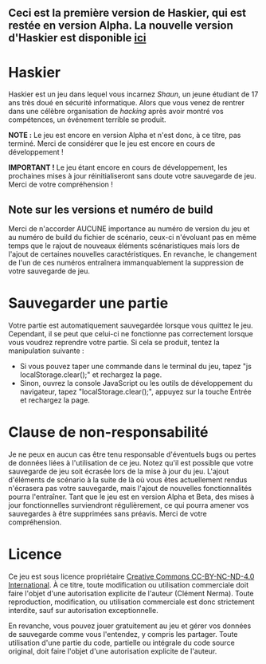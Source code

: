 
## Ceci est la première version de Haskier, qui est restée en version Alpha. La nouvelle version d'Haskier est disponible [ici](https://github.com/ClementNerma/Haskier)

# Haskier

Haskier est un jeu dans lequel vous incarnez *Shaun*, un jeune étudiant de 17 ans très doué en sécurité informatique.
Alors que vous venez de rentrer dans une célèbre organisation de *hacking* après avoir montré vos compétences, un événement terrible se produit.

**NOTE :** Le jeu est encore en version Alpha et n'est donc, à ce titre, pas terminé. Merci de considérer que le jeu est encore en cours de développement !

**IMPORTANT !** Le jeu étant encore en cours de développement, les prochaines mises à jour réinitialiseront sans doute votre sauvegarde de jeu. Merci de votre compréhension !

## Note sur les versions et numéro de build

Merci de n'accorder AUCUNE importance au numéro de version du jeu et au numéro de build du fichier de scénario, ceux-ci n'évoluant pas en même temps que le rajout de nouveaux éléments scénaristiques mais lors de l'ajout de certaines nouvelles caractéristiques. En revanche, le changement de l'un de ces numéros entraînera immanquablement la suppression de votre sauvegarde de jeu.

# Sauvegarder une partie

Votre partie est automatiquement sauvegardée lorsque vous quittez le jeu. Cependant, il se peut que celui-ci ne fonctionne pas correctement lorsque vous voudrez reprendre votre partie. Si cela se produit, tentez la manipulation suivante :

- Si vous pouvez taper une commande dans le terminal du jeu, tapez "js localStorage.clear();" et rechargez la page.
- Sinon, ouvrez la console JavaScript ou les outils de développement du navigateur, tapez "localStorage.clear();", appuyez sur la touche <kdb>Entrée</kbd> et rechargez la page.

# Clause de non-responsabilité

Je ne peux en aucun cas être tenu responsable d'éventuels bugs ou pertes de données liées à l'utilisation de ce jeu.
Notez qu'il est possible que votre sauvegarde de jeu soit écrasée lors de la mise à jour du jeu. L'ajout d'éléments de scénario à la suite de là où vous êtes actuellement rendus n'écrasera pas votre sauvegarde, mais l'ajout de nouvelles fonctionnalités pourra l'entraîner.
Tant que le jeu est en version Alpha et Beta, des mises à jour fonctionnelles surviendront régulièrement, ce qui pourra amener vos sauvegardes à être supprimées sans préavis.
Merci de votre compréhension.

# Licence

Ce jeu est sous licence propriétaire [Creative Commons CC-BY-NC-ND-4.0 International](http://creativecommons.org/licenses/by-nc-nd/4.0/).
À ce titre, toute modification ou utilisation commerciale doit faire l'objet d'une autorisation explicite de l'auteur (Clément Nerma). Toute reproduction, modification, ou utilisation commerciale est donc strictement interdite, sauf sur autorisation exceptionnelle.

En revanche, vous pouvez jouer gratuitement au jeu et gérer vos données de sauvegarde comme vous l'entendez, y compris les partager.
Toute utilisation d'une partie du code, partielle ou intégrale du code source original, doit faire l'objet d'une autorisation explicite de l'auteur.
